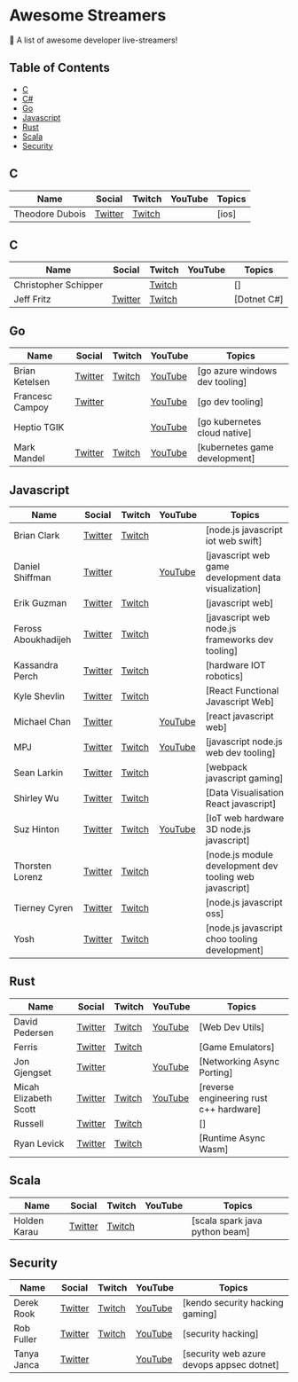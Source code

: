<!-- THIS README IS AUTOGENERATED.  DO NOT MODIFY BY HAND.  INSTEAD, MODIFY YAML INPUT FILE AND REGENERATE JSON AND MARKDOWN FILES.-->

# Awesome Streamers

🎥 A list of awesome developer live-streamers!

## Table of Contents

- [C](#c)
- [C#](#c#)
- [Go](#go)
- [Javascript](#javascript)
- [Rust](#rust)
- [Scala](#scala)
- [Security](#security)

## C

| Name            | Social                                | Twitch                                 | YouTube | Topics |
| --------------- | ------------------------------------- | -------------------------------------- | ------- | ------ |
| Theodore Dubois | [Twitter](https://twitter.com/tblodt) | [Twitch](https://www.twitch.tv/tbodt_) |         | [ios]  |

## C

| Name                 | Social                                     | Twitch                                           | YouTube | Topics      |
| -------------------- | ------------------------------------------ | ------------------------------------------------ | ------- | ----------- |
| Christopher Schipper |                                            | [Twitch](https://www.twitch.tv/electrichavoc)    |         | []          |
| Jeff Fritz           | [Twitter](https://twitter.com/csharpfritz) | [Twitch](https://www.twitch.tv/videos/419753654) |         | [Dotnet C#] |

## Go

| Name            | Social                                   | Twitch                                     | YouTube                                                             | Topics                         |
| --------------- | ---------------------------------------- | ------------------------------------------ | ------------------------------------------------------------------- | ------------------------------ |
| Brian Ketelsen  | [Twitter](https://twitter.com/bketelsen) | [Twitch](https://www.twitch.tv/bketelsen)  | [YouTube](https://www.youtube.com/channel/UCe-2wkt7S-5jtVqS2r_K5vA) | [go azure windows dev tooling] |
| Francesc Campoy | [Twitter](https://twitter.com/francesc)  |                                            | [YouTube](https://www.youtube.com/channel/UC_BzFbxG2za3bp5NRRRXJSw) | [go dev tooling]               |
| Heptio TGIK     |                                          |                                            | [YouTube](https://www.youtube.com/channel/UCjQU5ZI2mHswy7OOsii_URg) | [go kubernetes cloud native]   |
| Mark Mandel     | [Twitter](https://twitter.com/neurotic)  | [Twitch](https://www.twitch.tv/markmandel) | [YouTube](https://www.youtube.com/user/marksmandel)                 | [kubernetes game development]  |

## Javascript

| Name                | Social                                         | Twitch                                           | YouTube                                                             | Topics                                                  |
| ------------------- | ---------------------------------------------- | ------------------------------------------------ | ------------------------------------------------------------------- | ------------------------------------------------------- |
| Brian Clark         | [Twitter](https://twitter.com/_clarkio)        | [Twitch](https://www.twitch.tv/clarkio)          |                                                                     | [node.js javascript iot web swift]                      |
| Daniel Shiffman     | [Twitter](https://twitter.com/shiffman)        |                                                  | [YouTube](https://www.youtube.com/user/shiffman)                    | [javascript web game development data visualization]    |
| Erik Guzman         | [Twitter](https://twitter.com/talk2MeGooseman) | [Twitch](https://www.twitch.tv/talk2megooseman)  |                                                                     | [javascript web]                                        |
| Feross Aboukhadijeh | [Twitter](https://twitter.com/feross)          | [Twitch](https://www.twitch.tv/ferossity)        |                                                                     | [javascript web node.js frameworks dev tooling]         |
| Kassandra Perch     | [Twitter](https://twitter.com/nodebotanist)    | [Twitch](https://www.twitch.tv/nodebotanist)     |                                                                     | [hardware IOT robotics]                                 |
| Kyle Shevlin        | [Twitter](https://twitter.com/kyleshevlin)     | [Twitch](https://www.twitch.tv/kyleshevlin)      |                                                                     | [React Functional Javascript Web]                       |
| Michael Chan        | [Twitter](https://twitter.com/chantastic)      |                                                  | [YouTube](https://www.youtube.com/channel/UCXpmUxvG37qpckRHdkstf5w) | [react javascript web]                                  |
| MPJ                 | [Twitter](https://twitter.com/mpjme)           | [Twitch](https://www.twitch.tv/videos/420159934) | [YouTube](https://www.youtube.com/channel/UCO1cgjhGzsSYb1rsB4bFe4Q) | [javascript node.js web dev tooling]                    |
| Sean Larkin         | [Twitter](https://twitter.com/TheLarkInn)      | [Twitch](https://www.twitch.tv/thelarkinn)       |                                                                     | [webpack javascript gaming]                             |
| Shirley Wu          | [Twitter](https://twitter.com/sxywu)           | [Twitch](https://www.twitch.tv/sxywu)            |                                                                     | [Data Visualisation React javascript]                   |
| Suz Hinton          | [Twitter](https://twitter.com/noopkat)         | [Twitch](https://www.twitch.tv/noopkat)          | [YouTube](https://www.youtube.com/channel/UCoFU24KMXmCi4Sl3KIFPSVg) | [IoT web hardware 3D node.js javascript]                |
| Thorsten Lorenz     | [Twitter](https://twitter.com/thlorenz)        | [Twitch](https://www.twitch.tv/thlorenz)         |                                                                     | [node.js module development dev tooling web javascript] |
| Tierney Cyren       | [Twitter](https://twitter.com/bitandbang)      | [Twitch](https://www.twitch.tv/bitandbang)       |                                                                     | [node.js javascript oss]                                |
| Yosh                | [Twitter](https://twitter.com/yoshuawuyts)     | [Twitch](https://www.twitch.tv/yoshuawuyts)      |                                                                     | [node.js javascript choo tooling development]           |

## Rust

| Name                  | Social                                         | Twitch                                             | YouTube                                                             | Topics                                  |
| --------------------- | ---------------------------------------------- | -------------------------------------------------- | ------------------------------------------------------------------- | --------------------------------------- |
| David Pedersen        | [Twitter](https://twitter.com/davidpdrsn)      | [Twitch](https://www.twitch.tv/davidpdrsn)         | [YouTube](https://www.youtube.com/channel/UCDmSWx6SK0zCU2NqPJ0VmDQ) | [Web Dev Utils]                         |
| Ferris                | [Twitter](https://twitter.com/ferristweetsnow) | [Twitch](https://www.twitch.tv/ferrisstreamsstuff) |                                                                     | [Game Emulators]                        |
| Jon Gjengset          | [Twitter](https://twitter.com/jonhoo)          |                                                    | [YouTube](https://www.youtube.com/c/JonGjengset)                    | [Networking Async Porting]              |
| Micah Elizabeth Scott | [Twitter](https://twitter.com/scanlime)        | [Twitch](https://twitch.tv/scanlime)               | [YouTube](https://www.youtube.com/user/micahjd)                     | [reverse engineering rust c++ hardware] |
| Russell               | [Twitter](https://twitter.com/stainlessio)     | [Twitch](https://www.twitch.tv/stainlessio)        |                                                                     | []                                      |
| Ryan Levick           | [Twitter](https://twitter.com/ryan_levick)     | [Twitch](https://www.twitch.tv/ryanlevick)         |                                                                     | [Runtime Async Wasm]                    |

## Scala

| Name         | Social                                     | Twitch                                      | YouTube | Topics                         |
| ------------ | ------------------------------------------ | ------------------------------------------- | ------- | ------------------------------ |
| Holden Karau | [Twitter](https://twitter.com/holdenkarau) | [Twitch](https://www.twitch.tv/holdenkarau) |         | [scala spark java python beam] |

## Security

| Name        | Social                                        | Twitch                                       | YouTube                                                                       | Topics                                    |
| ----------- | --------------------------------------------- | -------------------------------------------- | ----------------------------------------------------------------------------- | ----------------------------------------- |
| Derek Rook  | [Twitter](https://twitter.com/_r00k_)         | [Twitch](https://www.twitch.tv/r00k_infosec) | [YouTube](https://www.youtube.com/channel/UCMACXuWd2w6_IEGog744UaA/playlists) | [kendo security hacking gaming]           |
| Rob Fuller  | [Twitter](https://twitter.com/mubix)          | [Twitch](https://www.twitch.tv/mub1x)        | [YouTube](https://www.youtube.com/mubix)                                      | [security hacking]                        |
| Tanya Janca | [Twitter](https://twitter.com/shehackspurple) |                                              | [YouTube](https://www.youtube.com/channel/UCyxbNw11fMUgoR3XpVYVPIQ)           | [security web azure devops appsec dotnet] |
